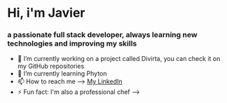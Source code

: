# Hi, i'm Javier
### a passionate full stack developer, always learning new technologies and improving my skills

- 🔭 I’m currently working on a project called Divirta, you can check it on my GitHub repositories
- 🌱 I’m currently learning Phyton
- 📫 How to reach me --> [My LinkedIn](https://www.linkedin.com/in/javier-biselli-2b8228236)
- ⚡ Fun fact: I'm also a professional chef
-->
